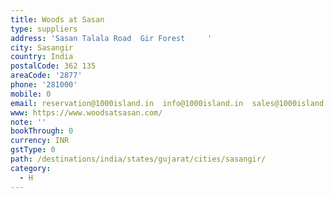 ```yaml
---
title: Woods at Sasan
type: suppliers
address: 'Sasan Talala Road  Gir Forest     '
city: Sasangir
country: India
postalCode: 362 135
areaCode: '2877'
phone: '281000'
mobile: 0
email: reservation@1000island.in  info@1000island.in  sales@1000island.in
www: https://www.woodsatsasan.com/
note: ''
bookThrough: 0
currency: INR
gstType: 0
path: /destinations/india/states/gujarat/cities/sasangir/
category:
  - H
---
```


